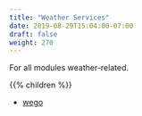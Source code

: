 ```yaml
---
title: "Weather Services"
date: 2019-08-29T15:04:00-07:00
draft: false
weight: 270
---
```


For all modules weather-related.

{{% children %}}
* [wego](../cmdrunner/wego)

